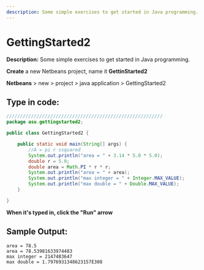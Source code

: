```yaml
---
description: Some simple exercises to get started in Java programming.
---
```


# GettingStarted2

**Description:** Some simple exercises to get started in Java programming.

**Create** a new Netbeans project, name it **GettinStarted2**

**Netbeans** &gt; new &gt; project &gt; java application &gt; GettingStarted2

## Type in code:

```java
/////////////////////////////////////////////////////////
package asu.gettingstarted2;

public class GettingStarted2 {

    public static void main(String[] args) {
        //A = pi r ssquared
        System.out.println("area = " + 3.14 * 5.0 * 5.0);
        double r = 5.0;
        double area = Math.PI * r * r;
        System.out.println("area = " + area);
        System.out.println("max integer = " + Integer.MAX_VALUE);
        System.out.println("max double = " + Double.MAX_VALUE);
    }

}
```

**When it's typed in, click the "Run" arrow**

## Sample Output:

```text
area = 78.5
area = 78.53981633974483
max integer = 2147483647
max double = 1.7976931348623157E308
```

